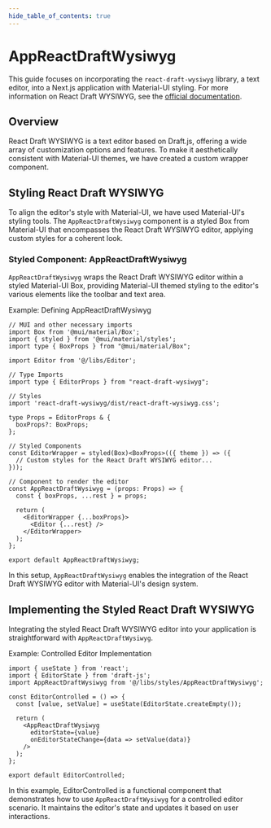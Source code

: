 ```yaml
---
hide_table_of_contents: true
---
```


# AppReactDraftWysiwyg

This guide focuses on incorporating the `react-draft-wysiwyg` library, a text editor, into a Next.js application with Material-UI styling. For more information on React Draft WYSIWYG, see the [official documentation](https://jpuri.github.io/react-draft-wysiwyg/#/docs).

## Overview

React Draft WYSIWYG is a text editor based on Draft.js, offering a wide array of customization options and features. To make it aesthetically consistent with Material-UI themes, we have created a custom wrapper component.

## Styling React Draft WYSIWYG

To align the editor's style with Material-UI, we have used Material-UI's styling tools. The `AppReactDraftWysiwyg` component is a styled Box from Material-UI that encompasses the React Draft WYSIWYG editor, applying custom styles for a coherent look.

### Styled Component: AppReactDraftWysiwyg

`AppReactDraftWysiwyg` wraps the React Draft WYSIWYG editor within a styled Material-UI Box, providing Material-UI themed styling to the editor's various elements like the toolbar and text area.

Example: Defining AppReactDraftWysiwyg

```tsx
// MUI and other necessary imports
import Box from '@mui/material/Box';
import { styled } from '@mui/material/styles';
import type { BoxProps } from "@mui/material/Box";

import Editor from '@/libs/Editor';

// Type Imports
import type { EditorProps } from "react-draft-wysiwyg";

// Styles
import 'react-draft-wysiwyg/dist/react-draft-wysiwyg.css';

type Props = EditorProps & {
  boxProps?: BoxProps;
};

// Styled Components
const EditorWrapper = styled(Box)<BoxProps>(({ theme }) => ({
  // Custom styles for the React Draft WYSIWYG editor...
}));

// Component to render the editor
const AppReactDraftWysiwyg = (props: Props) => {
  const { boxProps, ...rest } = props;

  return (
    <EditorWrapper {...boxProps}>
      <Editor {...rest} />
    </EditorWrapper>
  );
};

export default AppReactDraftWysiwyg;
```

In this setup, `AppReactDraftWysiwyg` enables the integration of the React Draft WYSIWYG editor with Material-UI's design system.

## Implementing the Styled React Draft WYSIWYG

Integrating the styled React Draft WYSIWYG editor into your application is straightforward with `AppReactDraftWysiwyg`.

Example: Controlled Editor Implementation

```tsx
import { useState } from 'react';
import { EditorState } from 'draft-js';
import AppReactDraftWysiwyg from '@/libs/styles/AppReactDraftWysiwyg';

const EditorControlled = () => {
  const [value, setValue] = useState(EditorState.createEmpty());

  return (
    <AppReactDraftWysiwyg
      editorState={value}
      onEditorStateChange={data => setValue(data)}
    />
  );
};

export default EditorControlled;
```

In this example, EditorControlled is a functional component that demonstrates how to use `AppReactDraftWysiwyg` for a controlled editor scenario. It maintains the editor's state and updates it based on user interactions.
